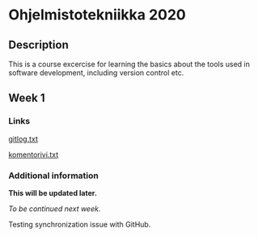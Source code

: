 # Ohjelmistotekniikka 2020

## Description

This is a course excercise for learning the basics about the tools used in software development, including version control etc.

## Week 1

### Links

[gitlog.txt](https://github.com/lauriap/ot-harjoitustyo/blob/master/laskarit/viikko1/gitlog.txt)

[komentorivi.txt](https://github.com/lauriap/ot-harjoitustyo/blob/master/laskarit/viikko1/komentorivi.txt)

### Additional information

**This will be updated later.**

*To be continued next week.*

Testing synchronization issue with GitHub.
